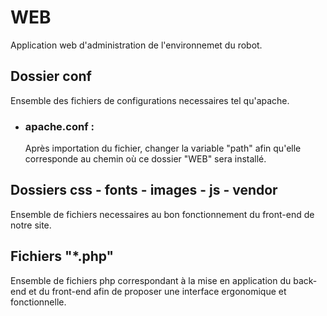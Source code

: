 # WEB

Application web d'administration de l'environnemet du robot.

## Dossier conf

Ensemble des fichiers de configurations necessaires tel qu'apache.

* ### apache.conf :

    Après importation du fichier, changer la variable "path" afin qu'elle corresponde au chemin
    où ce dossier "WEB" sera installé.

## Dossiers css - fonts - images - js - vendor

Ensemble de fichiers necessaires au bon fonctionnement du front-end de notre site.

## Fichiers "*.php"

Ensemble de fichiers php correspondant à la mise en application du back-end et du front-end
afin de proposer une interface ergonomique et fonctionnelle.
